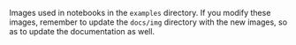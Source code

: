 Images used in notebooks in the `examples` directory. If you modify these images, remember to update the `docs/img` directory with the new images, so as to update the documentation as well.
